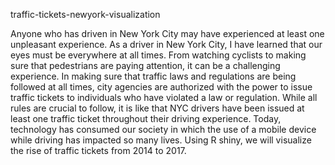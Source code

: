  traffic-tickets-newyork-visualization
 
Anyone who has driven in New York City may have experienced at least one unpleasant experience. 
As a driver in New York City, I have learned that our eyes must be everywhere at all times.
From watching cyclists to making sure that pedestrians are paying attention, it can be a challenging experience. In making sure that traffic laws and regulations are being followed at all times, city agencies are authorized with the power to issue traffic tickets to individuals who have violated a law or regulation. 
While all rules are crucial to follow, it is like that NYC drivers have been issued at least one traffic ticket throughout their driving experience. Today, technology has consumed our society in which the use of a mobile device while driving has impacted so many lives. Using R shiny,  we will visualize the rise of traffic tickets from 2014 to 2017. 
